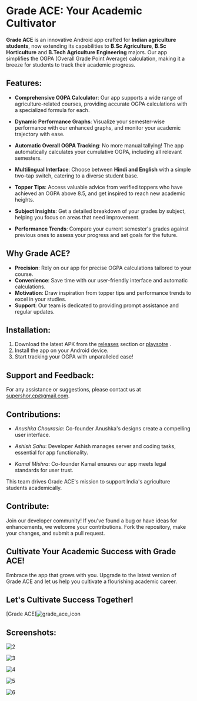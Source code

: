 # Grade ACE: Your Academic Cultivator

**Grade ACE** is an innovative Android app crafted for **Indian agriculture students**, now extending its capabilities to **B.Sc Agriculture**, **B.Sc Horticulture** and **B.Tech Agriculture Engineering** majors. Our app simplifies the OGPA (Overall Grade Point Average) calculation, making it a breeze for students to track their academic progress.

## Features:

- **Comprehensive OGPA Calculator**: Our app supports a wide range of agriculture-related courses, providing accurate OGPA calculations with a specialized formula for each.

- **Dynamic Performance Graphs**: Visualize your semester-wise performance with our enhanced graphs, and monitor your academic trajectory with ease.

- **Automatic Overall OGPA Tracking**: No more manual tallying! The app automatically calculates your cumulative OGPA, including all relevant semesters.

- **Multilingual Interface**: Choose between **Hindi and English** with a simple two-tap switch, catering to a diverse student base.

- **Topper Tips**: Access valuable advice from verified toppers who have achieved an OGPA above 8.5, and get inspired to reach new academic heights.

- **Subject Insights**: Get a detailed breakdown of your grades by subject, helping you focus on areas that need improvement.

- **Performance Trends**: Compare your current semester's grades against previous ones to assess your progress and set goals for the future.

## Why Grade ACE?

- **Precision**: Rely on our app for precise OGPA calculations tailored to your course.
- **Convenience**: Save time with our user-friendly interface and automatic calculations.
- **Motivation**: Draw inspiration from topper tips and performance trends to excel in your studies.
- **Support**: Our team is dedicated to providing prompt assistance and regular updates.

## Installation:

1. Download the latest APK from the [releases](app/release) section or [playsotre](https://play.google.com/store/apps/details?id=com.om_tat_sat.grade_ace) .
2. Install the app on your Android device.
3. Start tracking your OGPA with unparalleled ease!

## Support and Feedback:
For any assistance or suggestions, please contact us at supershor.cp@gmail.com.

## Contributions:

- *Anushka Chourasia*: Co-founder Anushka's designs create a compelling user interface.

- *Ashish Sahu*: Developer Ashish manages server and coding tasks, essential for app functionality.

- *Kamal Mishra*: Co-founder Kamal ensures our app meets legal standards for user trust.

This team drives Grade ACE's mission to support India's agriculture students academically.

## Contribute:

Join our developer community! If you've found a bug or have ideas for enhancements, we welcome your contributions. Fork the repository, make your changes, and submit a pull request.

## Cultivate Your Academic Success with Grade ACE!
Embrace the app that grows with you. Upgrade to the latest version of Grade ACE and let us help you cultivate a flourishing academic career.

## Let's Cultivate Success Together!

[Grade ACE]![grade_ace_icon](https://github.com/supershor/Grade-ACE/assets/113038485/2c3e01dd-5954-4d93-96ba-92be9c2e221b)


## Screenshots:

![2](https://github.com/supershor/Grade-ACE/assets/113038485/e45415a6-18e6-4f37-8bf5-16e21a102e66)

![3](https://github.com/supershor/Grade-ACE/assets/113038485/199049f7-4cab-4006-9372-6f6c4956ba7e)

![4](https://github.com/supershor/Grade-ACE/assets/113038485/0bcb3693-1069-4403-8fe5-ea352421ad56)

![5](https://github.com/supershor/Grade-ACE/assets/113038485/0677f48c-cd90-4d04-adf2-e3bda325518f)

![6](https://github.com/supershor/Grade-ACE/assets/113038485/d5e930c3-07db-4ada-8834-52ff82e15b40)


